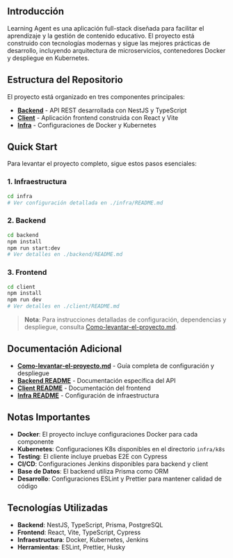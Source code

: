 

## Introducción

Learning Agent es una aplicación full-stack diseñada para facilitar el aprendizaje y la gestión de contenido educativo. El proyecto está construido con tecnologías modernas y sigue las mejores prácticas de desarrollo, incluyendo arquitectura de microservicios, contenedores Docker y despliegue en Kubernetes.

## Estructura del Repositorio

El proyecto está organizado en tres componentes principales:

- **[Backend](./backend/README.md)** - API REST desarrollada con NestJS y TypeScript
- **[Client](./client/README.md)** - Aplicación frontend construida con React y Vite
- **[Infra](./infra/README.md)** - Configuraciones de Docker y Kubernetes

## Quick Start

Para levantar el proyecto completo, sigue estos pasos esenciales:

### 1. Infraestructura
```bash
cd infra
# Ver configuración detallada en ./infra/README.md
```

### 2. Backend
```bash
cd backend
npm install
npm run start:dev
# Ver detalles en ./backend/README.md
```

### 3. Frontend
```bash
cd client
npm install
npm run dev
# Ver detalles en ./client/README.md
```

> **Nota**: Para instrucciones detalladas de configuración, dependencias y despliegue, consulta [Como-levantar-el-proyecto.md](./Como-levantar-el-proyecto.md).

## Documentación Adicional

- **[Como-levantar-el-proyecto.md](./Como-levantar-el-proyecto.md)** - Guía completa de configuración y despliegue
- **[Backend README](./backend/README.md)** - Documentación específica del API
- **[Client README](./client/README.md)** - Documentación del frontend
- **[Infra README](./infra/README.md)** - Configuración de infraestructura

## Notas Importantes

- **Docker**: El proyecto incluye configuraciones Docker para cada componente
- **Kubernetes**: Configuraciones K8s disponibles en el directorio `infra/k8s`
- **Testing**: El cliente incluye pruebas E2E con Cypress
- **CI/CD**: Configuraciones Jenkins disponibles para backend y client
- **Base de Datos**: El backend utiliza Prisma como ORM
- **Desarrollo**: Configuraciones ESLint y Prettier para mantener calidad de código

## Tecnologías Utilizadas

- **Backend**: NestJS, TypeScript, Prisma, PostgreSQL
- **Frontend**: React, Vite, TypeScript, Cypress
- **Infraestructura**: Docker, Kubernetes, Jenkins
- **Herramientas**: ESLint, Prettier, Husky